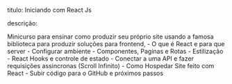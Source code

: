 titulo: Iniciando com React Js

descrição:

Minicurso para ensinar como produzir seu próprio site usando a famosa biblioteca para produzir soluções para frontend,
    - O que é React e para que server
    - Configurar ambiente 
    - Componentes, Paginas e Rotas
    - Estilização
    - React Hooks e controle de estado
    - Conectar a uma API e fazer requisições assincronas (Scroll Infinito)
    - Como Hospedar Site feito com React
    - Subir código para o GitHub e próximos passos